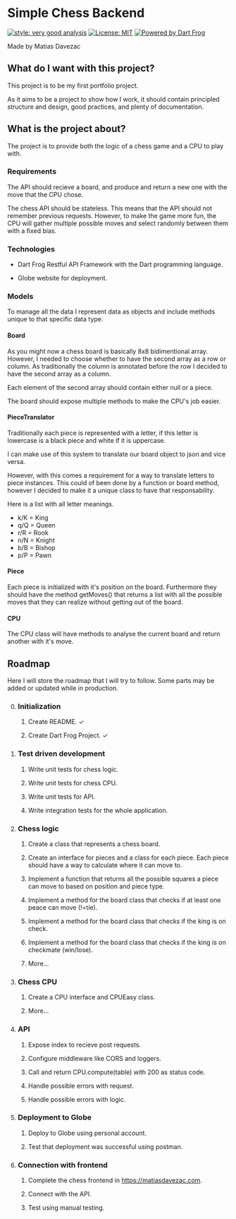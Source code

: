 # Simple Chess Backend

[![style: very good analysis][very_good_analysis_badge]][very_good_analysis_link]
[![License: MIT][license_badge]][license_link]
[![Powered by Dart Frog](https://img.shields.io/endpoint?url=https://tinyurl.com/dartfrog-badge)](https://dartfrog.vgv.dev)

Made by Matias Davezac

[license_badge]: https://img.shields.io/badge/license-MIT-blue.svg
[license_link]: https://opensource.org/licenses/MIT
[very_good_analysis_badge]: https://img.shields.io/badge/style-very_good_analysis-B22C89.svg
[very_good_analysis_link]: https://pub.dev/packages/very_good_analysis


## What do I want with this project?

This project is to be my first portfolio project.

As it aims to be a project to show how I work,
it should contain principled structure and design,
good practices, and plenty of documentation.

## What is the project about?

The project is to provide both the logic of a chess game and a CPU to play
with.

### Requirements

The API should recieve a board, and produce and return a new one with the move
that the CPU chose.

The chess API should be stateless. This means that the API should not remember
previous requests. However, to make the game more fun, the CPU will gather
multiple possible moves and select randomly between them with a fixed bias.

### Technologies

- Dart Frog Restful API Framework with the Dart programming language.

- Globe website for deployment.

### Models

To manage all the data I represent data as objects and include methods unique
to that specific data type.

#### Board

As you might now a chess board is basically 8x8 bidimentional array.
However, I needed to choose whether to have the second array as a
row or column. As traditionally the column is annotated before the row I
decided to have the second array as a column.

Each element of the second array should contain either null or a piece.

The board should expose multiple methods to make the CPU's job easier.

#### PieceTranslator

Traditionally each piece is represented with a letter,
if this letter is lowercase is a black piece and white if it is uppercase.

I can make use of this system to translate our board object to json and
vice versa.

However, with this comes a requirement for a way to translate letters to piece
instances. This could of been done by a function or board method,
however I decided to make it a unique class to have that responsability.

Here is a list with all letter meanings.
- k/K = King
- q/Q = Queen
- r/R = Rook
- n/N = Knight
- b/B = Bishop
- p/P = Pawn

#### Piece

Each piece is initialized with it's position on the board. Furthermore they
should have the method getMoves() that returns a list with all the possible
moves that they can realize without getting out of the board.

#### CPU

The CPU class will have methods to analyse the current board and return another
with it's move.

## Roadmap

Here I will store the roadmap that I will try to follow.
Some parts may be added or updated while in production.

0. ### Initialization

    1. Create README. &check;

    2. Create Dart Frog Project. &check;

1. ### Test driven development

    1. Write unit tests for chess logic.

    2. Write unit tests for chess CPU.

    3. Write unit tests for API.

    4. Write integration tests for the whole application.

2. ### Chess logic 

    1. Create a class that represents a chess board.

    2. Create an interface for pieces and a class for each piece.
    Each piece should have a way to calculate where it can move to.

    3. Implement a function that returns all the possible squares
    a piece can move to based on position and piece type.

    4. Implement a method for the board class that
    checks if at least one peace can move (!=tie).

    5. Implement a method for the board class that
    checks if the king is on check.

    6. Implement a method for the board class that
    checks if the king is on checkmate (win/lose).

    7. More...

3. ### Chess CPU

    1. Create a CPU interface and CPUEasy class.

    2. More...

4. ### API

    1. Expose index to recieve post requests.

    2. Configure middleware like CORS and loggers.

    3. Call and return CPU.compute(table) with 200 as status code.

    4. Handle possible errors with request.

    5. Handle possible errors with logic.

5. ### Deployment to Globe

    1. Deploy to Globe using personal account.

    2. Test that deployment was successful using postman.

6. ### Connection with frontend

    1. Complete the chess frontend in https://matiasdavezac.com.

    2. Connect with the API.

    3. Test using manual testing.
